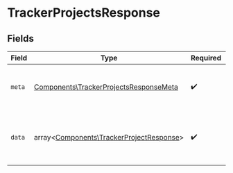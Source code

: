 # TrackerProjectsResponse


## Fields

| Field                                                                                            | Type                                                                                             | Required                                                                                         | Description                                                                                      |
| ------------------------------------------------------------------------------------------------ | ------------------------------------------------------------------------------------------------ | ------------------------------------------------------------------------------------------------ | ------------------------------------------------------------------------------------------------ |
| `meta`                                                                                           | [Components\TrackerProjectsResponseMeta](../../Models/Components/TrackerProjectsResponseMeta.md) | :heavy_check_mark:                                                                               | Pagination metadata for the projects response                                                    |
| `data`                                                                                           | array<[Components\TrackerProjectResponse](../../Models/Components/TrackerProjectResponse.md)>    | :heavy_check_mark:                                                                               | Array of tracker projects matching the query criteria                                            |